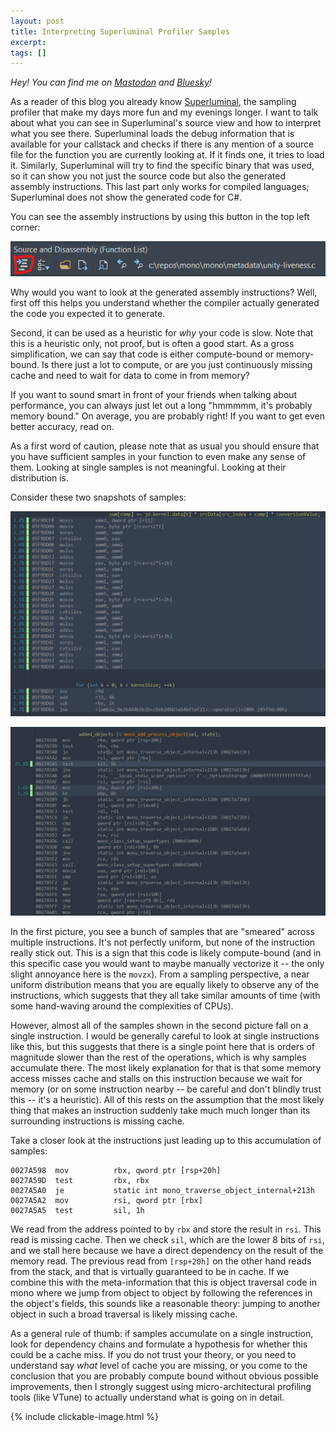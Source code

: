 ```yaml
---
layout: post
title: Interpreting Superluminal Profiler Samples
excerpt:
tags: []
---
```


_Hey! You can find me on [Mastodon](https://mastodon.gamedev.place/@sschoener) and [Bluesky](https://bsky.app/profile/sschoener.bsky.social)!_

As a reader of this blog you already know [Superluminal](https://www.superluminal.eu), the sampling profiler that make my days more fun and my evenings longer. I want to talk about what you can see in Superluminal's source view and how to interpret what you see there. Superluminal loads the debug information that is available for your callstack and checks if there is any mention of a source file for the function you are currently looking at. If it finds one, it tries to load it. Similarly, Superluminal will try to find the specific binary that was used, so it can show you not just the source code but also the generated assembly instructions. This last part only works for compiled languages; Superluminal does not show the generated code for C#.

You can see the assembly instructions by using this button in the top left corner:

<p align="middle">
  <img src="/img/2025-02-13-superluminal-compute-memory/asm-button.png" alt="Superluminal interface" />
</p>

Why would you want to look at the generated assembly instructions? Well, first off this helps you understand whether the compiler actually generated the code you expected it to generate.

Second, it can be used as a heuristic for _why_ your code is slow. Note that this is a heuristic only, not proof, but is often a good start. As a gross simplification, we can say that code is either compute-bound or memory-bound. Is there just a lot to compute, or are you just continuously missing cache and need to wait for data to come in from memory?

If you want to sound smart in front of your friends when talking about performance, you can always just let out a long "hmmmmm, it's probably memory bound." On average, you are probably right! If you want to get even better accuracy, read on.

As a first word of caution, please note that as usual you should ensure that you have sufficient samples in your function to even make any sense of them. Looking at single samples is not meaningful. Looking at their distribution is.

Consider these two snapshots of samples:

<p align="middle">
  <img src="/img/2025-02-13-superluminal-compute-memory/compute-bound.png" alt="The cost is smeared over several instructions." />
</p>

<p align="middle">
  <img src="/img/2025-02-13-superluminal-compute-memory/memory-bound.png" alt="The cost spikes up on a single instruction." />
</p>

In the first picture, you see a bunch of samples that are "smeared" across multiple instructions. It's not perfectly uniform, but none of the instruction really stick out. This is a sign that this code is likely compute-bound (and in this specific case you would want to maybe manually vectorize it -- the only slight annoyance here is the `movzx`). From a sampling perspective, a near uniform distribution means that you are equally likely to observe any of the instructions, which suggests that they all take similar amounts of time (with some hand-waving around the complexities of CPUs).

However, almost all of the samples shown in the second picture fall on a single instruction. I would be generally careful to look at single instructions like this, but this suggests that there is a single point here that is orders of magnitude slower than the rest of the operations, which is why samples accumulate there. The most likely explanation for that is that some memory access misses cache and stalls on this instruction because we wait for memory (or on some instruction nearby -- be careful and don't blindly trust this -- it's a heuristic). All of this rests on the assumption that the most likely thing that makes an instruction suddenly take much much longer than its surrounding instructions is missing cache.

Take a closer look at the instructions just leading up to this accumulation of samples:
```
0027A598  mov          rbx, qword ptr [rsp+20h]
0027A59D  test         rbx, rbx
0027A5A0  je           static int mono_traverse_object_internal+213h
0027A5A2  mov          rsi, qword ptr [rbx]
0027A5A5  test         sil, 1h
```
We read from the address pointed to by `rbx` and store the result in `rsi`. This read is missing cache. Then we check `sil`, which are the lower 8 bits of `rsi`, and we stall here because we have a direct dependency on the result of the memory read. The previous read from `[rsp+20h]` on the other hand reads from the stack, and that is virtually guaranteed to be in cache. If we combine this with the meta-information that this is object traversal code in mono where we jump from object to object by following the references in the object's fields, this sounds like a reasonable theory: jumping to another object in such a broad traversal is likely missing cache.

As a general rule of thumb: if samples accumulate on a single instruction, look for dependency chains and formulate a hypothesis for whether this could be a cache miss. If you do not trust your theory, or you need to understand say _what_ level of cache you are missing, or you come to the conclusion that you are probably compute bound without obvious possible improvements, then I strongly suggest using micro-architectural profiling tools (like VTune) to actually understand what is going on in detail.


{% include clickable-image.html %}
